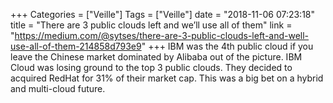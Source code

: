 +++
Categories = ["Veille"]
Tags = ["Veille"]
date = "2018-11-06 07:23:18"
title = "There are 3 public clouds left and we’ll use all of them"
link = "https://medium.com/@sytses/there-are-3-public-clouds-left-and-well-use-all-of-them-214858d793e9"
+++
IBM was the 4th public cloud if you leave the Chinese market dominated by Alibaba out of the picture. IBM Cloud was losing ground to the top 3 public clouds. They decided to acquired RedHat for 31% of their market cap. This was a big bet on a hybrid and multi-cloud future.
